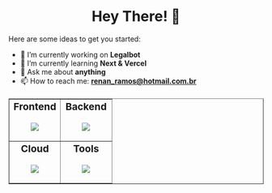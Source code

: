 <div style="margin-top:50px"></div>

### <h1 align="center">Hey There! 👋</h1>

<div style="margin:15px 0px"></div>

Here are some ideas to get you started:

- 🔭 I’m currently working on <b>Legalbot</b>
- 🌱 I’m currently learning <strong>Next & Vercel</strong>
- 💬 Ask me about <b>anything</b>
- 📫 How to reach me: <b>renan_ramos@hotmail.com.br</b>

<div style="margin-top:20px"></div>

<table border="1" width="100%">
    <tr>
        <td width="50%" valign="top">
            <div style="margin: 0px 0px 20px 0px;font-size:1.2rem;text-align: center;">
                <strong>Frontend</strong>
            </div>
            <p align="center">
                <img src="https://skillicons.dev/icons?i=ts,react,redux,mui,graphql,reactnative,nextjs,html,css,bootstrap,jquery,nestjs,less,js,typescript,&theme=dark&perline=5" />
            </p>
        </td>
        <td width="50%" valign="top">
            <div style="margin: 0px 0px 20px 0px;font-size:1.2rem;text-align: center;">
                <strong>Backend</strong>
            </div>
            <p align="center">
                <img src="https://skillicons.dev/icons?i=php,python,laravel,wordpress,django,flask,fastapi,nodejs,mysql,mongodb,rabbitmq,postgres,redis,firebase,sqlite,jenkins,nginx&theme=dark&perline=5" />
            </p>
        </td>
    </tr>
    <tr>
        <td width="50%" valign="top">
            <div style="margin: 0px 0px 20px 0px;font-size:1.2rem;text-align: center;">
                <strong>Cloud</strong>
            </div>
            <p align="center">
                <img src="https://skillicons.dev/icons?i=aws,azure,googlecloud,vercel&theme=dark&perline=5" />
            </p>
        </td>
        <td width="50%" valign="top">
            <div style="margin: 0px 0px 20px 0px;font-size:1.2rem;text-align: center;">
                <strong>Tools</strong>
            </div>
            <p align="center">
                <img src="https://skillicons.dev/icons?i=vim,git,github,gitlab,bitbucket,sublime,vscode,atom,neovim,phpstorm,pycharm,vim,npm,yarn,docker,postman,androidstudio,linux,ubuntu,debian,windows,figma,photoshop,idea,stackoverflow,xd&theme=dark&perline=5" />
            </p>
        </td>
    </tr>
</table>
